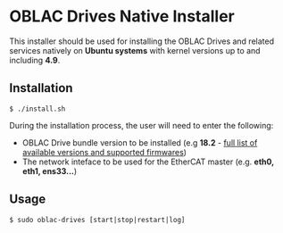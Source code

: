 # OBLAC Drives Native Installer

This installer should be used for installing the OBLAC Drives and related services natively on **Ubuntu systems** with kernel versions up to and including **4.9**.

## Installation

    $ ./install.sh
    
During the installation process, the user will need to enter the following:
- OBLAC Drive bundle version to be installed (e.g **18.2** - [full list of available versions and supported firmwares](https://synapticon-tools.s3.amazonaws.com/firmwares/odb.json))
- The network inteface to be used for the EtherCAT master (e.g. **eth0, eth1, ens33...**)

## Usage

    $ sudo oblac-drives [start|stop|restart|log]
